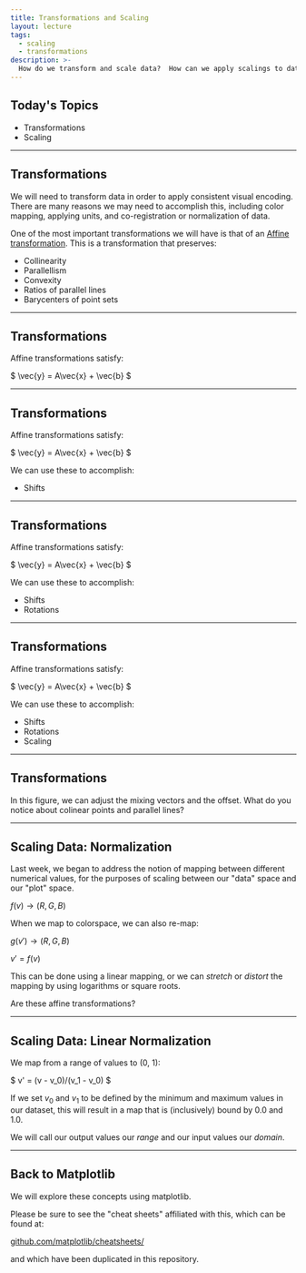```yaml
---
title: Transformations and Scaling
layout: lecture
tags:
  - scaling
  - transformations
description: >-
  How do we transform and scale data?  How can we apply scalings to data, and what does this have to do with color?
---
```


## Today's Topics

 * Transformations 
 * Scaling

---

## Transformations

We will need to transform data in order to apply consistent visual encoding.
There are many reasons we may need to accomplish this, including color mapping,
applying units, and co-registration or normalization of data.

One of the most important transformations we will have is that of an [Affine transformation](https://en.wikipedia.org/wiki/Affine_transformation).  This is a transformation that preserves:

 * Collinearity
 * Parallellism
 * Convexity
 * Ratios of parallel lines
 * Barycenters of point sets

---

## Transformations

Affine transformations satisfy:

$ \vec{y} = A\vec{x} + \vec{b} $

<!-- .slide: data-background-image="images/affine_1.svg" data-background-size="30% auto" data-background-position="right 20% bottom 50%" -->

---

## Transformations

Affine transformations satisfy:

$ \vec{y} = A\vec{x} + \vec{b} $

We can use these to accomplish:

 * Shifts

<!-- .slide: data-background-image="images/affine_2.svg" data-background-size="30% auto" data-background-position="right 20% bottom 50%" -->

---

## Transformations

Affine transformations satisfy:

$ \vec{y} = A\vec{x} + \vec{b} $

We can use these to accomplish:

 * Shifts
 * Rotations

<!-- .slide: data-background-image="images/affine_3.svg" data-background-size="30% auto" data-background-position="right 20% bottom 50%" -->

---

## Transformations

Affine transformations satisfy:

$ \vec{y} = A\vec{x} + \vec{b} $

We can use these to accomplish:

 * Shifts
 * Rotations
 * Scaling

<!-- .slide: data-background-image="images/affine_4.svg" data-background-size="30% auto" data-background-position="right 20% bottom 50%" -->

---

## Transformations

<div class="col" data-markdown=true>

In this figure, we can adjust the mixing vectors and the offset.  What do you notice about colinear points and parallel lines?

<div class="fig-container" data-style="height: 600px;" data-file="figures/affine_transformation.html" data-markdown=true>
</div>

---

## Scaling Data: Normalization

Last week, we began to address the notion of mapping between different numerical values, for the purposes of scaling between our "data" space and our "plot" space.

$f(v) \rightarrow (R, G, B)$

When we map to colorspace, we can also re-map:

$g(v') \rightarrow (R, G, B)$

$v' = f(v)$

This can be done using a linear mapping, or we can *stretch* or *distort* the mapping by using logarithms or square roots.

Are these affine transformations?

---

## Scaling Data: Linear Normalization

We map from a range of values to (0, 1):

$ v' = (v - v_0)/(v_1 - v_0) $

If we set $v_0$ and $v_1$ to be defined by the minimum and maximum values in our dataset, this will result in a map that is (inclusively) bound by 0.0 and 1.0.

We will call our output values our *range* and our input values our *domain*.

---

## Back to Matplotlib

We will explore these concepts using matplotlib.

Please be sure to see the "cheat sheets" affiliated with this, which can be found at:

[github.com/matplotlib/cheatsheets/](https://github.com/matplotlib/cheatsheets/)

and which have been duplicated in this repository.
